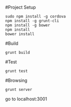 #Project Setup
```
sudo npm install -g cordova
npm install -g grunt-cli
npm install -g bower
npm install
bower install
```

#Build
```
grunt build
```

#Test
```
grunt test
```

#Browsing
```
grunt server
```
go to localhost:3001

